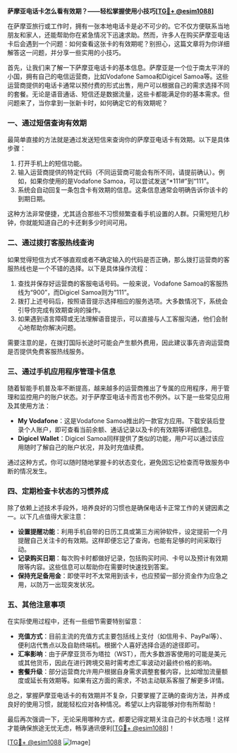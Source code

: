 **萨摩亚电话卡怎么看有效期？——轻松掌握使用小技巧[[TG💪+ @esim1088](https://t.me/s/esim1088)]**

在萨摩亚旅行或工作时，拥有一张本地电话卡是必不可少的。它不仅方便联系当地朋友和家人，还能帮助你在紧急情况下迅速求助。然而，许多人在购买萨摩亚电话卡后会遇到一个问题：如何查看这张卡的有效期呢？别担心，这篇文章将为你详细解答这一问题，并分享一些实用的小技巧。

首先，让我们来了解一下萨摩亚电话卡的基本信息。萨摩亚是一个位于南太平洋的小国，拥有自己的电信运营商，比如Vodafone Samoa和Digicel Samoa等。这些运营商提供的电话卡通常以预付费的形式出售，用户可以根据自己的需求选择不同的套餐。无论是语音通话、短信还是数据流量，这些卡都能满足你的基本需求。但问题来了，当你拿到一张新卡时，如何确定它的有效期呢？

### **一、通过短信查询有效期**

最简单直接的方法就是通过发送短信来查询你的萨摩亚电话卡有效期。以下是具体步骤：

1. 打开手机上的短信功能。
2. 输入运营商提供的特定代码（不同运营商可能会有所不同，请提前确认）。例如，如果你使用的是Vodafone Samoa，可以尝试发送“*111#”到“111”。
3. 系统会自动回复一条包含卡有效期的信息。这条信息通常会明确告诉你该卡的到期日期。

这种方法非常便捷，尤其适合那些不习惯频繁查看手机设置的人群。只需短短几秒钟，你就能知道自己的卡还剩多少时间可用。

### **二、通过拨打客服热线查询**

如果觉得短信方式不够直观或者不确定输入的代码是否正确，那么拨打运营商的客服热线也是一个不错的选择。以下是具体操作流程：

1. 查找并保存好运营商的客服电话号码。一般来说，Vodafone Samoa的客服热线为“900”，而Digicel Samoa则为“111”。
2. 拨打上述号码后，按照语音提示选择相应的服务选项。大多数情况下，系统会引导你完成有效期查询的操作。
3. 如果遇到语言障碍或无法理解语音提示，可以直接与人工客服沟通，他们会耐心地帮助你解决问题。

需要注意的是，在拨打国际长途时可能会产生额外费用，因此建议事先咨询运营商是否提供免费客服热线服务。

### **三、通过手机应用程序管理卡信息**

随着智能手机普及率不断提高，越来越多的运营商推出了专属的应用程序，用于管理和监控用户的账户状态。对于萨摩亚电话卡而言也不例外。以下是一些常见应用及其使用方法：

- **My Vodafone**：这是Vodafone Samoa推出的一款官方应用。下载安装后登录个人账户，即可查看当前余额、通话记录以及卡的有效期等详细信息。
- **Digicel Wallet**：Digicel Samoa同样提供了类似的功能，用户可以通过该应用随时了解自己的账户状况，并及时充值续费。

通过这种方式，你可以随时随地掌握卡的状态变化，避免因忘记检查而导致服务中断的情况发生。

### **四、定期检查卡状态的习惯养成**

除了依赖上述技术手段外，培养良好的习惯也是确保电话卡正常工作的关键因素之一。以下几点值得大家注意：

- **设置提醒功能**：利用手机自带的日历工具或第三方闹钟软件，设定提前一个月提醒自己关注卡的有效期。这样即便忘记了查询，也能有足够的时间采取行动。
- **记录购买日期**：每次购卡时都做好记录，包括购买时间、卡号以及预计有效期限等内容。这些信息可以帮助你在需要时快速找到答案。
- **保持充足备用金**：即使平时不太常用到该卡，也应预留一部分资金作为应急之用，以防万一出现突发状况。

### **五、其他注意事项**

在实际使用过程中，还有一些细节需要特别留意：

- **充值方式**：目前主流的充值方式主要包括线上支付（如信用卡、PayPal等）、便利店代售点以及自助终端机。根据个人喜好选择合适的途径即可。
- **汇率影响**：由于萨摩亚货币为塔拉（WST），而大多数游客使用的可能是美元或其他货币，因此在进行跨境交易时需考虑汇率波动对最终价格的影响。
- **套餐升级**：部分运营商允许用户根据自身需求调整套餐内容，比如增加流量额度或延长有效期等。如果有这方面的需求，不妨主动联系客服了解更多详情。

总之，掌握萨摩亚电话卡的有效期并不复杂，只要掌握了正确的查询方法，并养成良好的使用习惯，就能轻松应对各种情况。希望以上内容能够对你有所帮助！

最后再次强调一下，无论采用哪种方式，都要记得定期关注自己的卡状态哦！这样才能确保旅途无忧无虑，畅享通讯便利[[TG💪+ @esim1088](https://t.me/s/esim1088)]！

[[TG💪+ @esim1088](https://t.me/s/esim1088) ![Image](https://i.postimg.cc/4NQfJmqS/Snipaste-2025-05-13-00-14-12.png)]